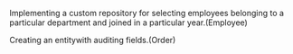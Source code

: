 
Implementing a custom repository for selecting employees belonging to a particular department and joined in a particular year.(Employee)


Creating an entitywith auditing fields.(Order)
